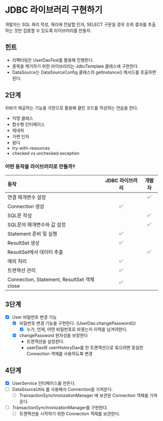 # JDBC 라이브러리 구현하기

개발자는 SQL 쿼리 작성, 쿼리에 전달할 인자, SELECT 구문일 경우
조회 결과를 추출하는 것만 집중할 수 있도록 라이브러리를 만들자.

## 힌트

- 리팩터링은 UserDaoTest를 활용해 진행한다.
- 중복을 제거하기 위한 라이브러리는 JdbcTemplate 클래스에 구현한다.
- DataSource는 DataSourceConfig 클래스의 getInstance() 메서드를 호출하면 된다.

## 2단계

자바가 제공하는 기능을 극한으로 활용해 클린 코드를 작성하는 연습을 한다.

- 익명 클래스
- 함수형 인터페이스
- 제네릭
- 가변 인자
- 람다
- try-with-resources
- checked vs unchecked exception

### 어떤 동작을 라이브러리로 만들까?

| 동작                                        | JDBC 라이브러리 | 개발자 |
|:------------------------------------------|:----------:|:---:|
| 연결 매개변수 설정                                |            |  ✅  |
| Connection 생성                             |     ✅      |     |
| SQL문 작성                                   |            |  ✅  |
| SQL문의 매개변수와 값 설정                          |            |  ✅  |
| Statement 준비 및 실행                         |     ✅      |     |
| ResultSet 생성                              |     ✅      |     |
| ResultSet에서 데이터 추출                        |            |  ✅  |
| 예외 처리                                     |     ✅      |     |
| 트랜잭션 관리                                   |     ✅      |     |
| Connection, Statement, ResultSet 객체 close |     ✅      |     |

## 3단계

- [x] User 비밀번호 변경 기능
  - [x] 비밀번호 변경 기능을 구현한다. (UserDao.changePassword())
    - [x] 누가, 언제, 어떤 비밀번호로 바꿨는지 이력을 남겨야한다.
  - [x] changePassword 원자성을 보장한다
    - 트랜잭션을 설정한다.
    - userDao와 userHistoryDao를 한 트랜잭션으로 묶으려면 동일한 Connection 객체를 사용하도록 변경

## 4단계
- [x] UserService 인터페이스를 만든다.
- [ ] DataSourceUtils 를 사용해서 Connection을 가져온다.
  - [ ] TransactionSynchronizationManager 에 보관된 Connection 객체를 가져온다.
- [ ] TransactionSynchronizationManager를 구현한다.
  - [ ] 트랜잭션을 시작하기 위한 Connection 객체를 보관한다.
